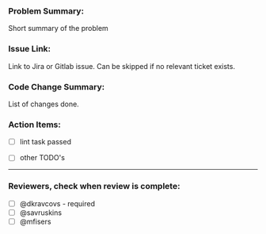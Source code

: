### Problem Summary:

Short summary of the problem


### Issue Link:

Link to Jira or Gitlab issue. Can be skipped if no relevant ticket exists.


### Code Change Summary:

List of changes done.


### Action Items:
* [ ] lint task passed
* [ ] other TODO's


--------
### Reviewers, check when review is complete:
* [ ] @dkravcovs - required
* [ ] @savruskins
* [ ] @mfisers
